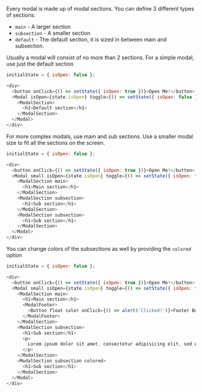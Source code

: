Every modal is made up of modal sections.  You can define 3 different types of sections:

* `main` - A larger section
* `subsection` - A smaller section
* `default` - The default section, it is sized in between main and subsection.

Usually a modal will consist of no more than 2 sections.  For a simple modal, use just the default section
```js
initialState = { isOpen: false };

<div>
  <button onClick={() => setState({ isOpen: true })}>Open Me!</button>
  <Modal isOpen={state.isOpen} toggle={() => setState({ isOpen: false })}>
    <ModalSection>
      <h1>Default section</h1>
    </ModalSection>
  </Modal>
</div>
```

For more complex modals, use main and sub sections.  Use a smaller modal size to fit all the sections on the screen.
```js
initialState = { isOpen: false };

<div>
  <button onClick={() => setState({ isOpen: true })}>Open Me!</button>
  <Modal small isOpen={state.isOpen} toggle={() => setState({ isOpen: false })}>
    <ModalSection main>
      <h1>Main section</h1>
    </ModalSection>
    <ModalSection subsection>
      <h1>Sub section</h1>
    </ModalSection>
    <ModalSection subsection>
      <h1>Sub section</h1>
    </ModalSection>
  </Modal>
</div>
```

You can change colors of the subsections as well by providing the `colored` option
```js
initialState = { isOpen: false };

<div>
  <button onClick={() => setState({ isOpen: true })}>Open Me!</button>
  <Modal small isOpen={state.isOpen} toggle={() => setState({ isOpen: false })}>
    <ModalSection main>
      <h1>Main section</h1>
      <ModalFooter>
        <Button float color onClick={() => alert('Clicked!')}>Footer Button</Button>
      </ModalFooter>
    </ModalSection>
    <ModalSection subsection>
      <h1>Sub section</h1>
      <p>
        Lorem ipsum dolor sit amet, consectetur adipisicing elit, sed do eiusmod tempor incididunt ut labore et dolore magna aliqua. Ut enim ad minim veniam, quis nostrud exercitation ullamco laboris nisi ut aliquip ex ea commodo consequat. Duis aute irure dolor in reprehenderit in voluptate velit esse cillum dolore eu fugiat nulla pariatur. Excepteur sint occaecat cupidatat non proident, sunt in culpa qui officia deserunt mollit anim id est laborum.
      </p>
    </ModalSection>
    <ModalSection subsection colored>
      <h1>Sub section</h1>
    </ModalSection>
  </Modal>
</div>
```
